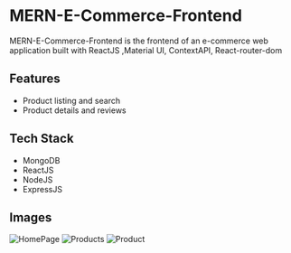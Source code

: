 # MERN-E-Commerce-Frontend

MERN-E-Commerce-Frontend is the frontend of an e-commerce web application built with ReactJS ,Material UI, ContextAPI, React-router-dom


## Features

- Product listing and search
- Product details and reviews


## Tech Stack
- MongoDB
- ReactJS
- NodeJS
- ExpressJS
## Images

<!-- ![Dashboard](https://res.cloudinary.com/dxguqzge7/image/upload/v1682853694/Stat1_asehhd.png) -->
<!-- ![Dashboard](https://res.cloudinary.com/dxguqzge7/image/upload/v1682853694/Stat2_tw25cm.png) -->
<!-- ![Dashboard](https://res.cloudinary.com/dxguqzge7/image/upload/v1682956688/Stat3_rslfzi.png) -->
<!-- ![Orders](https://res.cloudinary.com/dxguqzge7/image/upload/v1682956689/Orders_cyfzkp.png) -->
<!-- ![Users](https://res.cloudinary.com/dxguqzge7/image/upload/v1682956689/Users_nxx1cs.png) -->
![HomePage](https://res.cloudinary.com/dxguqzge7/image/upload/v1682853694/Home_bcr44v.png)
![Products](https://res.cloudinary.com/dxguqzge7/image/upload/v1682853695/Products_vxf8pr.png)
![Product](https://res.cloudinary.com/dxguqzge7/image/upload/v1682853694/Product_tnba6w.png)
<!-- ![Payment](https://res.cloudinary.com/dxguqzge7/image/upload/v1682853693/Payment_xrucd9.png) -->
<!-- ![Cart](https://res.cloudinary.com/dxguqzge7/image/upload/v1682853693/Cart_zpzmwr.png) -->
<!-- ![UserProfile](https://res.cloudinary.com/dxguqzge7/image/upload/v1682853694/User_lyfday.png) -->


